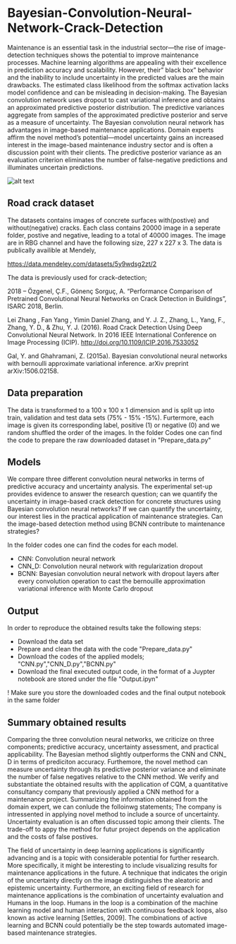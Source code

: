 # Bayesian-Convolution-Neural-Network-Crack-Detection
Maintenance is an essential task in the industrial sector—the rise of image-detection techniques shows the potential to improve maintenance processes. Machine learning algorithms are appealing with their excellence in prediction accuracy and scalability. However, their” black box” behavior and the inability to include uncertainty in the predicted values are the main drawbacks. The estimated class likelihood from the softmax activation lacks model confidence and can be misleading in decision-making. The Bayesian convolution network uses dropout to cast variational inference and obtains an approximated predictive posterior distribution. The predictive variances aggregate from samples of the approximated predictive posterior and serve as a measure of uncertainty. The Bayesian convolution neural network has advantages in image-based maintenance applications. Domain experts affirm the novel method’s potential—model uncertainty gains an increased interest in the image-based maintenance industry sector and is often a discussion point with their clients. The predictive posterior variance as an evaluation criterion eliminates the number of false-negative predictions and illuminates uncertain predictions.

![alt text](https://github.com/Tasiabueno/Bayesian-Convolution-Neural-Network-Road-Crack-Detection/blob/master/Data/B-cnn.png)

## Road crack dataset
The datasets contains images of concrete surfaces with(postive) and without(negative) cracks. Each class contains 20000 image in a seperate folder, postive and negative, leading to a total of
40000 images. The image are in RBG channel and have the following size, 227 x 227 x 3.  The data is publically availible at Mendely, 

https://data.mendeley.com/datasets/5y9wdsg2zt/2

The data is previously used for crack-detection;

2018 – Özgenel, Ç.F., Gönenç Sorguç, A. “Performance Comparison of Pretrained Convolutional Neural Networks on Crack Detection in Buildings”, ISARC 2018, Berlin. 


Lei Zhang , Fan Yang , Yimin Daniel Zhang, and Y. J. Z., Zhang, L., Yang, F., Zhang, Y. D., & Zhu, Y. J. (2016). Road Crack Detection Using Deep Convolutional Neural Network. In 2016 IEEE International Conference on Image Processing (ICIP). http://doi.org/10.1109/ICIP.2016.7533052

Gal, Y. and Ghahramani, Z. (2015a). Bayesian convolutional neural networks with bernoulli approximate variational inference. arXiv preprint arXiv:1506.02158.

## Data preparation 
The data is transformed to a 100 x 100 x 1 dimension and is split up into train, validation and test data sets (75% - 15% -15%). Furtermore, each image is given its  corresponding label, positive (1) or negative (0) and we random shuffled the order of the images. In the folder Codes one can find the code to prepare the raw downloaded dataset in "Prepare_data.py"

## Models 
We compare three different convolution neural networks in terms of predictive accuracy and uncertainty analysis. The experimental set-up provides evidence to answer the research question; can we quantify the uncertainty in image-based crack detection for concrete structures using Bayesian convolution neural networks? If we can quantify the uncertainty, our interest lies in the practical application of maintenance strategies. Can the image-based detection method using BCNN contribute to maintenance strategies? 

In the folder codes one can find the codes for each model.
- CNN: Convolution neural network
- CNN_D: Convolution neural network with regularization dropout
- BCNN: Bayesian convolution neural network with dropout layers after every convolution operation to cast the bernouille approximation variational inference with Monte Carlo dropout

## Output
In order to reproduce the obtained results take the following steps:
- Download the data set
- Prepare and clean the data with the code "Prepare_data.py"
- Download the codes of the applied models; "CNN.py","CNN_D.py","BCNN.py"
- Download the final executed output code, in the format of a Juypter notebook are stored under the file "Output.ipyn"

! Make sure you store the downloaded codes and the final output notebook in the same folder

## Summary obtained results
Comparing the three convolution neural networks, we criticize on three components; predictive accuracy, uncertainty assessment, and practical applicability. The Bayesian method slightly outperforms the CNN and CNN_ D in terms of prediciton accuracy. Furthemore, the novel method can measure uncertainty through its predictive posterior variance and eliminate the number of false negatives relative to the CNN method. We verify and substantiate the obtained results with the application of CQM, a quantitative consultancy company that previously applied a CNN method for a maintenance project. Summarizing the information obtained from the domain expert, we can conlude the folloinwg statements; The company is intressented in applying novel method to include a source of uncertainty. Uncertainty evaluation is an often discussed topic among their clients. The trade-off to appy the method for futur project depends on the application and the costs of false postives. 

The field of uncertainty in deep learning applications is significantly advancing and is a topic with considerable potential for further research. More specifically, it might be interesting to include visualizing results for maintenance applications in the future. A technique that indicates the origin of the uncertainty directly on the image distinguishes the aleatoric and epistemic uncertainty. Furthermore, an exciting field of research for maintenance applications is the combination of uncertainty evaluation and Humans in the loop. Humans in the loop is a combination of the machine learning model and human interaction with continuous feedback loops, also known as active learning [Settles, 2009]. The combinations of active learning and BCNN could potentially be the step towards automated image- based maintenance strategies.


